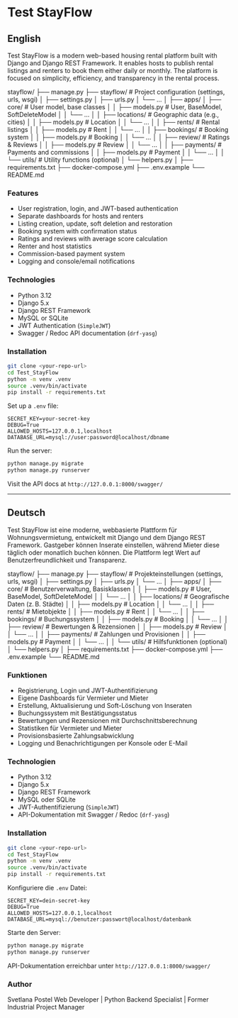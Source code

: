 # Test StayFlow

## English

Test StayFlow is a modern web-based housing rental platform built with Django and Django REST Framework. It enables hosts to publish rental listings and renters to book them either daily or monthly. The platform is focused on simplicity, efficiency, and transparency in the rental process.

stayflow/
├── manage.py
├── stayflow/                  # Project configuration (settings, urls, wsgi)
│   ├── settings.py
│   ├── urls.py
│   └── ...
│
├── apps/
│   ├── core/                  # User model, base classes
│   │   ├── models.py          # User, BaseModel, SoftDeleteModel
│   │   └── ...
│
│   ├── locations/             # Geographic data (e.g., cities)
│   │   ├── models.py          # Location
│   │   └── ...
│
│   ├── rents/                 # Rental listings
│   │   ├── models.py          # Rent
│   │   └── ...
│
│   ├── bookings/              # Booking system
│   │   ├── models.py          # Booking
│   │   └── ...
│
│   ├── review/                # Ratings & Reviews
│   │   ├── models.py          # Review
│   │   └── ...
│
│   ├── payments/              # Payments and commissions
│   │   ├── models.py          # Payment
│   │   └── ...
│
│   └── utils/                 # Utility functions (optional)
│       └── helpers.py
│
├── requirements.txt
├── docker-compose.yml
├── .env.example
└── README.md

### Features

* User registration, login, and JWT-based authentication
* Separate dashboards for hosts and renters
* Listing creation, update, soft deletion and restoration
* Booking system with confirmation status
* Ratings and reviews with average score calculation
* Renter and host statistics
* Commission-based payment system
* Logging and console/email notifications

### Technologies

* Python 3.12
* Django 5.x
* Django REST Framework
* MySQL or SQLite
* JWT Authentication (`SimpleJWT`)
* Swagger / Redoc API documentation (`drf-yasg`)

### Installation

```bash
git clone <your-repo-url>
cd Test_StayFlow
python -m venv .venv
source .venv/bin/activate
pip install -r requirements.txt
```

Set up a `.env` file:

```
SECRET_KEY=your-secret-key
DEBUG=True
ALLOWED_HOSTS=127.0.0.1,localhost
DATABASE_URL=mysql://user:password@localhost/dbname
```

Run the server:

```bash
python manage.py migrate
python manage.py runserver
```

Visit the API docs at `http://127.0.0.1:8000/swagger/`

---

## Deutsch

Test StayFlow ist eine moderne, webbasierte Plattform für Wohnungsvermietung, entwickelt mit Django und dem Django REST Framework. Gastgeber können Inserate einstellen, während Mieter diese täglich oder monatlich buchen können. Die Plattform legt Wert auf Benutzerfreundlichkeit und Transparenz.

stayflow/
├── manage.py
├── stayflow/                  # Projekteinstellungen (settings, urls, wsgi)
│   ├── settings.py
│   ├── urls.py
│   └── ...
│
├── apps/
│   ├── core/                  # Benutzerverwaltung, Basisklassen
│   │   ├── models.py          # User, BaseModel, SoftDeleteModel
│   │   └── ...
│
│   ├── locations/             # Geografische Daten (z. B. Städte)
│   │   ├── models.py          # Location
│   │   └── ...
│
│   ├── rents/                 # Mietobjekte
│   │   ├── models.py          # Rent
│   │   └── ...
│
│   ├── bookings/              # Buchungssystem
│   │   ├── models.py          # Booking
│   │   └── ...
│
│   ├── review/                # Bewertungen & Rezensionen
│   │   ├── models.py          # Review
│   │   └── ...
│
│   ├── payments/              # Zahlungen und Provisionen
│   │   ├── models.py          # Payment
│   │   └── ...
│
│   └── utils/                 # Hilfsfunktionen (optional)
│       └── helpers.py
│
├── requirements.txt
├── docker-compose.yml
├── .env.example
└── README.md

### Funktionen

* Registrierung, Login und JWT-Authentifizierung
* Eigene Dashboards für Vermieter und Mieter
* Erstellung, Aktualisierung und Soft-Löschung von Inseraten
* Buchungssystem mit Bestätigungsstatus
* Bewertungen und Rezensionen mit Durchschnittsberechnung
* Statistiken für Vermieter und Mieter
* Provisionsbasierte Zahlungsabwicklung
* Logging und Benachrichtigungen per Konsole oder E-Mail

### Technologien

* Python 3.12
* Django 5.x
* Django REST Framework
* MySQL oder SQLite
* JWT-Authentifizierung (`SimpleJWT`)
* API-Dokumentation mit Swagger / Redoc (`drf-yasg`)

### Installation

```bash
git clone <your-repo-url>
cd Test_StayFlow
python -m venv .venv
source .venv/bin/activate
pip install -r requirements.txt
```

Konfiguriere die `.env` Datei:

```
SECRET_KEY=dein-secret-key
DEBUG=True
ALLOWED_HOSTS=127.0.0.1,localhost
DATABASE_URL=mysql://benutzer:passwort@localhost/datenbank
```

Starte den Server:

```bash
python manage.py migrate
python manage.py runserver
```

API-Dokumentation erreichbar unter `http://127.0.0.1:8000/swagger/`

### Author
Svetlana Postel
Web Developer | Python Backend Specialist | Former Industrial Project Manager

